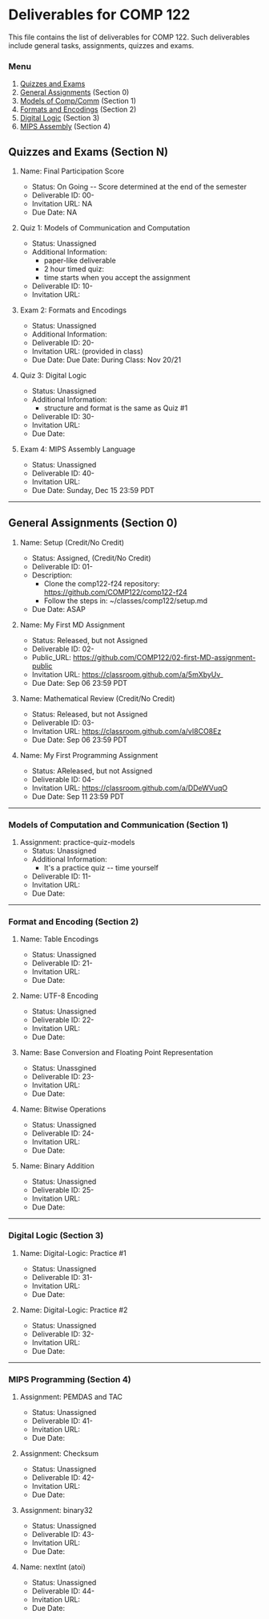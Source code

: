 # Deliverables for COMP 122

This file contains the list of deliverables for COMP 122. Such deliverables include general tasks, assignments, quizzes and exams.

### Menu
1. [Quizzes and Exams](#quizzes)
1. [General Assignments](#general) (Section 0)
1. [Models of Comp/Comm](#models) (Section 1)
1. [Formats and Encodings](#formats) (Section 2)
1. [Digital Logic](#digital) (Section 3)
1. [MIPS Assembly](#mips) (Section 4)

<h2 id="quizzes">Quizzes and Exams (Section N)</h2>

1. Name: Final Participation Score
   - Status: On Going -- Score determined at the end of the semester
   - Deliverable ID: 00-
   - Invitation URL: NA
   - Due Date: NA


1. Quiz 1: Models of Communication and Computation
   - Status: Unassigned
   - Additional Information: 
     - paper-like deliverable
     - 2 hour timed quiz: 
     - time starts when you accept the assignment
   - Deliverable ID: 10-
   - Invitation URL: 

1. Exam 2: Formats and Encodings
   - Status: Unassigned
   - Additional Information: 
   - Deliverable ID: 20-
   - Invitation URL: (provided in class)
   - Due Date: Due Date: During Class: Nov 20/21

1. Quiz 3: Digital Logic
   - Status: Unassigned
   - Additional Information: 
     - structure and format is the same as Quiz #1
   - Deliverable ID: 30-
   - Invitation URL: 
   - Due Date: 

1. Exam 4: MIPS Assembly Language
   - Status: Unassigned
   - Deliverable ID: 40-
   - Invitation URL:
   - Due Date: Sunday, Dec 15 23:59 PDT


---
<h2 id="general">General Assignments (Section 0)</h2>


1. Name: Setup (Credit/No Credit)
   - Status: Assigned, (Credit/No Credit)
   - Deliverable ID: 01-
   - Description:
     * Clone the comp122-f24 repository: https://github.com/COMP122/comp122-f24
     * Follow the steps in: ~/classes/comp122/setup.md
   - Due Date: ASAP

1. Name: My First MD Assignment
   - Status: Released, but not Assigned
   - Deliverable ID: 02-
   - Public_URL: https://github.com/COMP122/02-first-MD-assignment-public
   - Invitation URL: https://classroom.github.com/a/5mXbyUv_
   - Due Date: Sep 06 23:59 PDT


1. Name: Mathematical Review (Credit/No Credit)
   - Status: Released, but not Assigned
   - Deliverable ID: 03-
   - Invitation URL: https://classroom.github.com/a/vI8CO8Ez
   - Due Date: Sep 06 23:59 PDT

1. Name: My First Programming Assignment
   - Status: AReleased, but not Assigned
   - Deliverable ID: 04-
   - Invitation URL: https://classroom.github.com/a/DDeWVuqO
   - Due Date: Sep 11 23:59 PDT

---

<h3 id="models">Models of Computation and Communication (Section 1)</h3>

1. Assignment: practice-quiz-models
   - Status: Unassigned
   - Additional Information: 
     - It's a practice quiz -- time yourself
   - Deliverable ID: 11-
   - Invitation URL: 
   - Due Date: 

---

<h3 id="format">Format and Encoding (Section 2)</h3>

1. Name: Table Encodings
   - Status: Unassigned
   - Deliverable ID: 21-
   - Invitation URL: 
   - Due Date: 
   
1. Name: UTF-8 Encoding
   - Status: Unassigned
   - Deliverable ID: 22-
   - Invitation URL: 
   - Due Date: 
    
1. Name: Base Conversion and Floating Point Representation
   - Status: Unassgined
   - Deliverable ID: 23-
   - Invitation URL: 
   - Due Date: 
 
1. Name: Bitwise Operations
   - Status: Unassigned
   - Deliverable ID: 24-
   - Invitation URL: 
   - Due Date: 

1. Name: Binary Addition
   - Status: Unassigned
   - Deliverable ID: 25-
   - Invitation URL: 
   - Due Date: 


---

<h3 id="digital">Digital Logic (Section 3)</h3>

1. Name: Digital-Logic: Practice #1
   - Status: Unassigned
   - Deliverable ID: 31-
   - Invitation URL: 
   - Due Date:

1. Name: Digital-Logic: Practice #2
   - Status: Unassigned
   - Deliverable ID: 32-
   - Invitation URL: 
   - Due Date:

---
<h3 id="mips">MIPS Programming (Section 4)</h3>

1. Assignment: PEMDAS and TAC
   - Status: Unassigned
   - Deliverable ID: 41-
   - Invitation URL: 
   - Due Date: 

1. Assignment: Checksum
   - Status: Unassigned
   - Deliverable ID: 42-
   - Invitation URL: 
   - Due Date: 

1. Assignment: binary32 
   - Status: Unassigned
   - Deliverable ID: 43-
   - Invitation URL: 
   - Due Date: 


1. Name: nextInt (atoi)
   - Status: Unassigned
   - Deliverable ID: 44-
   - Invitation URL: 
   - Due Date: 

